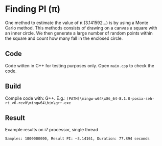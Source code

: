 # Finding PI (π)

One method to estimate the value of π (3.141592...) is by using a Monte Carlo method. This methods consists of drawing on a canvas a square with an inner circle. We then generate a large number of random points within the square and count how many fall in the enclosed circle.

## Code
Code witten in C++ for testing purposes only. 
Open `main.cpp` to check the code. 

## Build
Compile code with: G++. E.g.:
`[PATH]\mingw-w64\x86_64-8.1.0-posix-seh-rt_v6-rev0\mingw64\bin\g++.exe` 

## Result
Example results on i7 processor, single thread

`Samples: 1000000000,
Result PI: ~3.14161,
Duration: 77.894 seconds`
